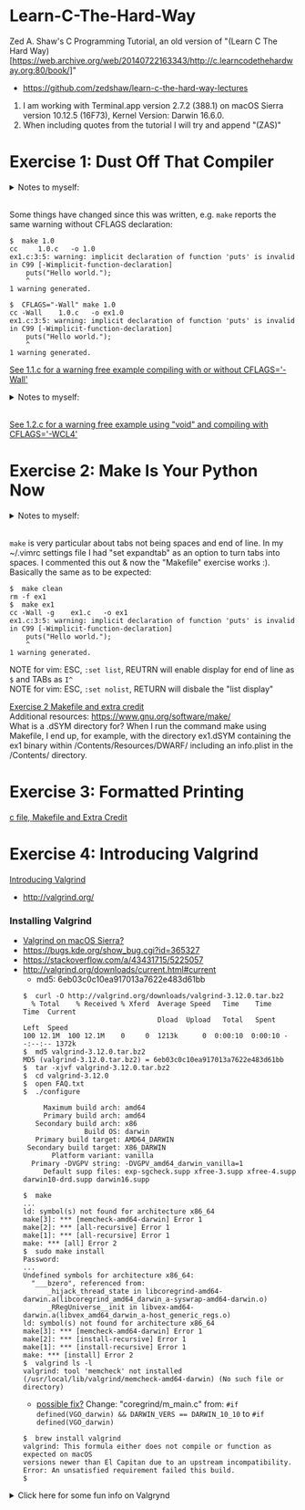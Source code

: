 # Learn-C-The-Hard-Way
Zed A. Shaw's C Programming Tutorial, an old version of "(Learn C The Hard Way)[https://web.archive.org/web/20140722163343/http://c.learncodethehardway.org:80/book/]"  
- https://github.com/zedshaw/learn-c-the-hard-way-lectures
1. I am working with Terminal.app version 2.7.2 (388.1) on macOS Sierra version 10.12.5 (16F73), Kernel Version: Darwin 16.6.0.  
2. When including quotes from the tutorial I will try and append "(ZAS)"  

# Exercise 1: Dust Off That Compiler

<details><summary> Notes to myself:</summary>Difference between `puts` and `printf`: [puts prints appends newline, printf allows http://stackoverflow.com/a/2454491/5225057)  
Odd, in the command line I can use `$ printf $ "ab\bcd"` to displat "acd" but `puts` returns "command not found." Not sure why since `man puts` displays the manual. There's also fputs. ...why the 3 in `man 3 puts`? Answer: https://en.wikipedia.org/wiki/Man_page#Manual_sections  
</details><br>  

Some things have changed since this was written, e.g. `make` reports the same warning without CFLAGS declaration:  
```
$  make 1.0
cc     1.0.c   -o 1.0
ex1.c:3:5: warning: implicit declaration of function 'puts' is invalid in C99 [-Wimplicit-function-declaration]
    puts("Hello world.");
    ^
1 warning generated.
```
```
$  CFLAGS="-Wall" make 1.0
cc -Wall    1.0.c   -o ex1.0
ex1.c:3:5: warning: implicit declaration of function 'puts' is invalid in C99 [-Wimplicit-function-declaration]
    puts("Hello world.");
    ^
1 warning generated.
```

[See 1.1.c for a warning free example compiling with or without CFLAGS='-Wall'](01/1.1.c)

<details><summary>Notes to myself:</summary>  

Of note, the `CFLAGS='-WCL4'` compile warns about the unused parameters:  

```
$  CFLAGS='-WCL4' make 1.0
cc -WCL4    1.0.c   -o 1.0
ex1.c:3:5: warning: implicit declaration of function 'puts' is invalid in C99 [-Wimplicit-function-declaration]
    puts("Hello world.");
    ^
ex1.c:1:14: warning: unused parameter 'argc' [-Wunused-parameter]
int main(int argc, char *argv[])
             ^
ex1.c:1:26: warning: unused parameter 'argv' [-Wunused-parameter]
int main(int argc, char *argv[])
                         ^
3 warnings generated.
```

I "discovered" this flag option because I accidentally wrote `CFLAGS="-WALL"` (all caps) and got the message "`did you mean '-WCL4'?`" and tried it. This flag option also warns about the unused parameters. Not sure what other conditions it covers. Also not sure if `$ man make` is where I should be looking to ascertain what these flags are doing, but I think I am invoking the `-W` `-C` `-L` flags with `make`, but not sure what the `4` is for.  

Explicitly stating there are no parameters in main with "void" avoids this warning, e.g.
```
int main(void)
{
    puts("Look, no warning msg!");
    return 0;
}
```
...and apparently so does leaving the parameters list void, e.g.
```
int main()
{
    puts("Look, no warning msg!");
    return 0;
}
```

</details><br>  

[See 1.2.c for a warning free example using "void" and compiling with CFLAGS='-WCL4'](01/1.2.c)

# Exercise 2: Make Is Your Python Now
<details><summary>Notes to myself:</summary>  

Hmm... reading `$ man make` didn't help me to understand the `-"Wall"` or `"-WLC4"`, but this helped some:  
"In this example I did `CFLAGS="-Wall" make ex1` so that it would <b>add the command line option `-Wall` to the `cc` command that `make` normally runs</b>"(ZAS)  
So I read `$ man cc` but am still not sure about what is going on here: is `-Wall` like `-W` and `-all`? is `-WLC4` like `-W` `-C` `-L` and `-4` ("`-04`"?)? Per the extra credit, I'll do a little more research...  

I also found this useful: `CFLAGS='-Wall'` "is a way to pass "modifiers" to the make command. If you're not familiar with how the Unix shell works, you can create these "environment variables" which will get picked up by programs you run. Sometimes you do this with a command like export `CFLAGS="-Wall"` depending on the shell you use. <b>You can however also just put them before the command you want to run, and that environment variable will be set only while that command runs.</b>"(ZAS)</details><br>  

`make` is very particular about tabs not being spaces and end of line. In my ~/.vimrc settings file I had "set expandtab" as an option to turn tabs into spaces. I commented this out & now the "Makefile" exercise works :). Basically the same as to be expected:  

```
$  make clean
rm -f ex1
$  make ex1
cc -Wall -g    ex1.c   -o ex1
ex1.c:3:5: warning: implicit declaration of function 'puts' is invalid in C99 [-Wimplicit-function-declaration]
    puts("Hello world.");
    ^
1 warning generated.
```  
NOTE for vim: ESC, `:set list`, REUTRN will enable display for end of line as `$` and TABs as `I^`  
NOTE for vim: ESC, `:set nolist`, RETURN will disbale the "list display"  

[Exercise 2 Makefile and extra credit](02/)  
Additional resources: https://www.gnu.org/software/make/  
What is a .dSYM directory for? When I run the command make using Makefile, I end up, for example, with the directory ex1.dSYM containing the ex1 binary within /Contents/Resources/DWARF/ including an info.plist in the /Contents/ directory.  

# Exercise 3: Formatted Printing
[c file, Makefile and Extra Credit](03/)

# Exercise 4: Introducing Valgrind
[Introducing Valgrind](04/)
- http://valgrind.org/
### Installing Valgrind
  - [Valgrind on macOS Sierra?](https://stackoverflow.com/questions/40650338/valgrind-on-macos-sierra)
  - https://bugs.kde.org/show_bug.cgi?id=365327
  - https://stackoverflow.com/a/43431715/5225057
  - http://valgrind.org/downloads/current.html#current
    - md5: 6eb03c0c10ea917013a7622e483d61bb
    ```console
    $  curl -O http://valgrind.org/downloads/valgrind-3.12.0.tar.bz2
      % Total    % Received % Xferd  Average Speed   Time    Time     Time  Current
                                     Dload  Upload   Total   Spent    Left  Speed
    100 12.1M  100 12.1M    0     0  1213k      0  0:00:10  0:00:10 --:--:-- 1372k
    $  md5 valgrind-3.12.0.tar.bz2
    MD5 (valgrind-3.12.0.tar.bz2) = 6eb03c0c10ea917013a7622e483d61bb
    $  tar -xjvf valgrind-3.12.0.tar.bz2
    $  cd valgrind-3.12.0
    $  open FAQ.txt
    $  ./configure

         Maximum build arch: amd64
         Primary build arch: amd64
       Secondary build arch: x86
                   Build OS: darwin
       Primary build target: AMD64_DARWIN
     Secondary build target: X86_DARWIN
           Platform variant: vanilla
      Primary -DVGPV string: -DVGPV_amd64_darwin_vanilla=1
         Default supp files: exp-sgcheck.supp xfree-3.supp xfree-4.supp darwin10-drd.supp darwin16.supp

    $  make
    ...
    ld: symbol(s) not found for architecture x86_64
    make[3]: *** [memcheck-amd64-darwin] Error 1
    make[2]: *** [all-recursive] Error 1
    make[1]: *** [all-recursive] Error 1
    make: *** [all] Error 2
    $  sudo make install
    Password:
    ...
    Undefined symbols for architecture x86_64:
      "___bzero", referenced from:
          _hijack_thread_state in libcoregrind-amd64-darwin.a(libcoregrind_amd64_darwin_a-syswrap-amd64-darwin.o)
          _RRegUniverse__init in libvex-amd64-darwin.a(libvex_amd64_darwin_a-host_generic_regs.o)
    ld: symbol(s) not found for architecture x86_64
    make[3]: *** [memcheck-amd64-darwin] Error 1
    make[2]: *** [install-recursive] Error 1
    make[1]: *** [install-recursive] Error 1
    make: *** [install] Error 2
    $  valgrind ls -l
    valgrind: tool 'memcheck' not installed (/usr/local/lib/valgrind/memcheck-amd64-darwin) (No such file or directory)
    ```
    - [possible fix?](http://valgrind.10908.n7.nabble.com/Unable-to-compile-on-Mac-OS-X-10-11-td57237.html) Change: "coregrind/m_main.c" from: `#if defined(VGO_darwin) && DARWIN_VERS == DARWIN_10_10` to `#if defined(VGO_darwin)`
    ```console
    $  brew install valgrind
    valgrind: This formula either does not compile or function as expected on macOS
    versions newer than El Capitan due to an upstream incompatibility.
    Error: An unsatisfied requirement failed this build.
    $
    ```

<details><summary>Click here for some fun info on Valgrynd</summary><p>

> 1.1. How do you pronounce "Valgrind"?  
> The "Val" as in the word "value". The "grind" is pronounced with a short 'i' -- ie. "grinned" (rhymes with "tinned") rather than "grined" (rhymes with "find").  
>  
> Don't feel bad: almost everyone gets it wrong at first.  
> ***
>  
> 1.2. Where does the name "Valgrind" come from?  
> From Nordic mythology. Originally (before release) the project was named Heimdall, after the watchman of the Nordic gods. He could "see a hundred miles by day or night, hear the grass growing, see the wool growing on a sheep's back", etc. This would have been a great name, but it was already taken by a security package "Heimdal".  
>  
> Keeping with the Nordic theme, Valgrind was chosen. Valgrind is the name  of the main entrance to Valhalla (the Hall of the Chosen Slain in Asgard). Over this entrance there resides a wolf and over it there is the head of a boar and on it perches a huge eagle, whose eyes can see to the far regions of the nine worlds. Only those judged worthy by the guardians are allowed to pass through Valgrind. All others are refused entrance.  
>  
> It's not short for "value grinder", although that's not a bad guess.  

</p></details>
